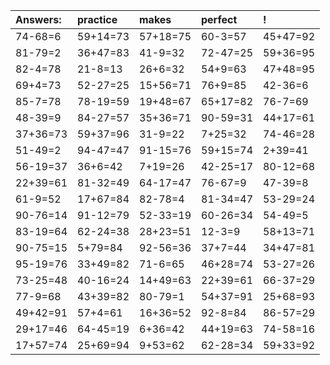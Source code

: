 | Answers: | practice | makes | perfect | ! |
| :--- | :--- | :--- | :--- | :--- |
| 74-68=6 | 59+14=73 | 57+18=75 | 60-3=57 | 45+47=92 | 
| 81-79=2 | 36+47=83 | 41-9=32 | 72-47=25 | 59+36=95 | 
| 82-4=78 | 21-8=13 | 26+6=32 | 54+9=63 | 47+48=95 | 
| 69+4=73 | 52-27=25 | 15+56=71 | 76+9=85 | 42-36=6 | 
| 85-7=78 | 78-19=59 | 19+48=67 | 65+17=82 | 76-7=69 | 
| 48-39=9 | 84-27=57 | 35+36=71 | 90-59=31 | 44+17=61 | 
| 37+36=73 | 59+37=96 | 31-9=22 | 7+25=32 | 74-46=28 | 
| 51-49=2 | 94-47=47 | 91-15=76 | 59+15=74 | 2+39=41 | 
| 56-19=37 | 36+6=42 | 7+19=26 | 42-25=17 | 80-12=68 | 
| 22+39=61 | 81-32=49 | 64-17=47 | 76-67=9 | 47-39=8 | 
| 61-9=52 | 17+67=84 | 82-78=4 | 81-34=47 | 53-29=24 | 
| 90-76=14 | 91-12=79 | 52-33=19 | 60-26=34 | 54-49=5 | 
| 83-19=64 | 62-24=38 | 28+23=51 | 12-3=9 | 58+13=71 | 
| 90-75=15 | 5+79=84 | 92-56=36 | 37+7=44 | 34+47=81 | 
| 95-19=76 | 33+49=82 | 71-6=65 | 46+28=74 | 53-27=26 | 
| 73-25=48 | 40-16=24 | 14+49=63 | 22+39=61 | 66-37=29 | 
| 77-9=68 | 43+39=82 | 80-79=1 | 54+37=91 | 25+68=93 | 
| 49+42=91 | 57+4=61 | 16+36=52 | 92-8=84 | 86-57=29 | 
| 29+17=46 | 64-45=19 | 6+36=42 | 44+19=63 | 74-58=16 | 
| 17+57=74 | 25+69=94 | 9+53=62 | 62-28=34 | 59+33=92 | 
